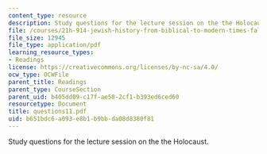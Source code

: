 ```yaml
---
content_type: resource
description: Study questions for the lecture session on the the Holocaust.
file: /courses/21h-914-jewish-history-from-biblical-to-modern-times-fall-2007/b651bdc6a093e8b1b9bbda08d8380f81_questions11.pdf
file_size: 12945
file_type: application/pdf
learning_resource_types:
- Readings
license: https://creativecommons.org/licenses/by-nc-sa/4.0/
ocw_type: OCWFile
parent_title: Readings
parent_type: CourseSection
parent_uid: b405dd09-c17f-ae58-2cf1-b393ed6ced60
resourcetype: Document
title: questions11.pdf
uid: b651bdc6-a093-e8b1-b9bb-da08d8380f81
---
```

Study questions for the lecture session on the the Holocaust.